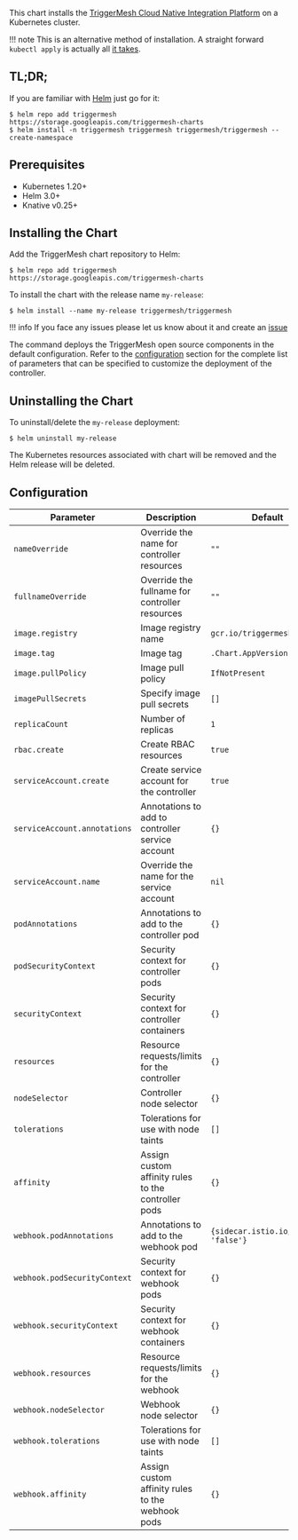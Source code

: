 This chart installs the [TriggerMesh Cloud Native Integration Platform](https://github.com/triggermesh/triggermesh) on a Kubernetes cluster.

!!! note
    This is an alternative method of installation. A straight forward `kubectl apply` is actually all [it takes](installation.md).

## TL;DR;

If you are familiar with [Helm](https://helm.sh/) just go for it:

```console
$ helm repo add triggermesh https://storage.googleapis.com/triggermesh-charts
$ helm install -n triggermesh triggermesh triggermesh/triggermesh --create-namespace
```

## Prerequisites
  - Kubernetes 1.20+
  - Helm 3.0+
  - Knative v0.25+

## Installing the Chart

Add the TriggerMesh chart repository to Helm:

```console
$ helm repo add triggermesh https://storage.googleapis.com/triggermesh-charts
```

To install the chart with the release name `my-release`:

```console
$ helm install --name my-release triggermesh/triggermesh
```

!!! info
    If you face any issues please let us know about it and create an [issue](https://github.com/triggermesh/triggermesh/issues/new)

The command deploys the TriggerMesh open source components in the default configuration. Refer to the [configuration](#configuration) section for the complete list of parameters that can be specified to customize the deployment of the controller.

## Uninstalling the Chart

To uninstall/delete the `my-release` deployment:

```console
$ helm uninstall my-release
```

The Kubernetes resources associated with chart will be removed and the Helm release will be deleted.

## Configuration


|          Parameter           |                     Description                     |               Default                |
|------------------------------|-----------------------------------------------------|--------------------------------------|
| `nameOverride`               | Override the name for controller resources          | `""`                                 |
| `fullnameOverride`           | Override the fullname for controller resources      | `""`                                 |
| `image.registry`             | Image registry name                                 | `gcr.io/triggermesh`                 |
| `image.tag`                  | Image tag                                           | `.Chart.AppVersion`                  |
| `image.pullPolicy`           | Image pull policy                                   | `IfNotPresent`                       |
| `imagePullSecrets`           | Specify image pull secrets                          | `[]`                                 |
| `replicaCount`               | Number of replicas                                  | `1`                                  |
| `rbac.create`                | Create RBAC resources                               | `true`                               |
| `serviceAccount.create`      | Create service account for the controller           | `true`                               |
| `serviceAccount.annotations` | Annotations to add to controller service account    | `{}`                                 |
| `serviceAccount.name`        | Override the name for the service account           | `nil`                                |
| `podAnnotations`             | Annotations to add to the controller pod            | `{}`                                 |
| `podSecurityContext`         | Security context for controller pods                | `{}`                                 |
| `securityContext`            | Security context for controller containers          | `{}`                                 |
| `resources`                  | Resource requests/limits for the controller         | `{}`                                 |
| `nodeSelector`               | Controller node selector                            | `{}`                                 |
| `tolerations`                | Tolerations for use with node taints                | `[]`                                 |
| `affinity`                   | Assign custom affinity rules to the controller pods | `{}`                                 |
| `webhook.podAnnotations`     | Annotations to add to the webhook pod               | `{sidecar.istio.io/inject: 'false'}` |
| `webhook.podSecurityContext` | Security context for webhook pods                   | `{}`                                 |
| `webhook.securityContext`    | Security context for webhook containers             | `{}`                                 |
| `webhook.resources`          | Resource requests/limits for the webhook            | `{}`                                 |
| `webhook.nodeSelector`       | Webhook node selector                               | `{}`                                 |
| `webhook.tolerations`        | Tolerations for use with node taints                | `[]`                                 |
| `webhook.affinity`           | Assign custom affinity rules to the webhook pods    | `{}`                                 |